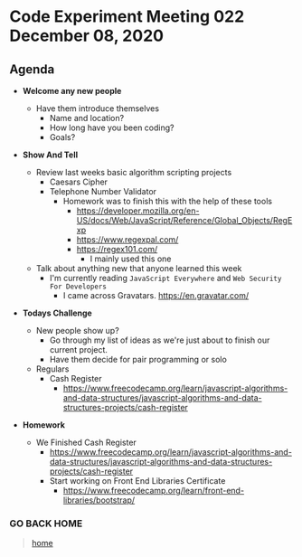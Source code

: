 # Code Experiment Meeting 022 December 08, 2020

## Agenda
- **Welcome any new people**
  - Have them introduce themselves
    - Name and location?
    - How long have you been coding?
    - Goals?


- **Show And Tell**
  - Review last weeks basic algorithm scripting projects
    - Caesars Cipher
    - Telephone Number Validator
      - Homework was to finish this with the help of these tools
        - https://developer.mozilla.org/en-US/docs/Web/JavaScript/Reference/Global_Objects/RegExp
        - https://www.regexpal.com/
        - https://regex101.com/
          - I mainly used this one
  - Talk about anything new that anyone learned this week
    - I'm currently reading `JavaScript Everywhere` and `Web Security For Developers`
      - I came across Gravatars.  https://en.gravatar.com/


- **Todays Challenge**
  - New people show up?
    - Go through my list of ideas as we're just about to finish our current project.
    - Have them decide for pair programming or solo
  - Regulars
    - Cash Register
      - https://www.freecodecamp.org/learn/javascript-algorithms-and-data-structures/javascript-algorithms-and-data-structures-projects/cash-register


- **Homework**
  - We Finished Cash Register
    - https://www.freecodecamp.org/learn/javascript-algorithms-and-data-structures/javascript-algorithms-and-data-structures-projects/cash-register
    - Start working on Front End Libraries Certificate
      - https://www.freecodecamp.org/learn/front-end-libraries/bootstrap/


### GO BACK HOME
> [home](../../../readme.md)